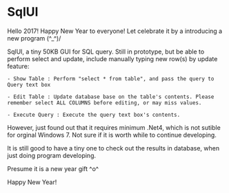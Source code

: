 # SqlUI
Hello 2017! Happy New Year to everyone! Let celebrate it by a introducing a new program  \(^_^)/ 

SqlUI, a tiny 50KB GUI for SQL query. Still in prototype, but be able to perform select and update, include manually typing new row(s) by update feature:

	- Show Table : Perform "select * from table", and pass the query to Query text box
	
	- Edit Table : Update database base on the table's contents. Please remember select ALL COLUMNS before editing, or may miss values.
	
	- Execute Query : Execute the query text box's contents.
	
However, just found out that it requires minimum .Net4, which is not sutible for orginal Windows 7. Not sure if it is worth while to continue developing. 

It is still good to have a tiny one to check out the results in database, when just doing program developing. 

Presume it is a new year gift  ^o^

Happy New Year!


